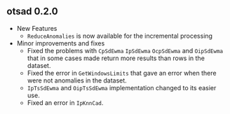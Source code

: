 <!-- NEWS.md is generated from NEWS.Rmd. Please edit that file -->
otsad 0.2.0
-----------

-   New Features
    -   `ReduceAnomalies` is now available for the incremental processing
-   Minor improvements and fixes
    -   Fixed the problems with `CpSdEwma` `IpSdEwma` `OcpSdEwma` and `OipSdEwma` that in some cases made return more results than rows in the dataset.
    -   Fixed the error in `GetWindowsLimits` that gave an error when there were not anomalies in the dataset.
    -   `IpTsSdEwma` and `OipTsSdEwma` implementation changed to its easier use.
    -   Fixed an error in `IpKnnCad`.
